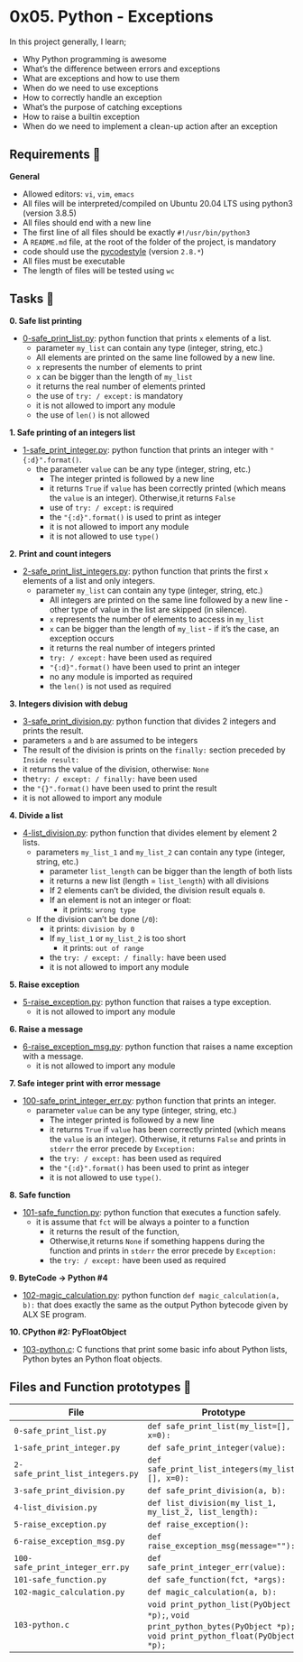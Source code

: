 # 0x05. Python - Exceptions

In this project generally, I learn;
- Why Python programming is awesome
- What’s the difference between errors and exceptions
- What are exceptions and how to use them
- When do we need to use exceptions
- How to correctly handle an exception
- What’s the purpose of catching exceptions
- How to raise a builtin exception
- When do we need to implement a clean-up action after an exception

## Requirements :pushpin:

**General**
- Allowed editors: `vi`, `vim`, `emacs`
- All files will be interpreted/compiled on Ubuntu 20.04 LTS using python3 (version 3.8.5)
- All files should end with a new line
- The first line of all files should be exactly `#!/usr/bin/python3`
- A `README.md` file, at the root of the folder of the project, is mandatory
- code should use the [pycodestyle](https://alx-intranet.hbtn.io/rltoken/tgYt-0zVy1T4sDlE9ohxnA) (version `2.8.*`)
- All files must be executable
- The length of files will be tested using `wc`
## Tasks :page_with_curl:

**0. Safe list printing**
- [0-safe_print_list.py](./0-safe_print_list.py): python function that prints `x` elements of a list.
	- parameter  `my_list` can contain any type (integer, string, etc.)
	- All elements are printed on the same line followed by a new line.
	- `x` represents the number of elements to print
	- `x` can be bigger than the length of `my_list`
	- it returns the real number of elements printed
	- the use of `try: / except:` is mandatory
	- it is not allowed to import any module
	- the use of `len()` is not allowed

**1. Safe printing of an integers list**
* [1-safe_print_integer.py](./1-safe_print_integer.py): python function that prints an integer with `"{:d}".format()`.
  * the parameter `value` can be any type (integer, string, etc.)
	* The integer printed is followed by a new line
	* it returns `True` if `value` has been correctly printed (which means the `value` is an integer). Otherwise,it returns `False`
	* use of `try: / except:` is required
	* the `"{:d}".format()` is used to print as integer
	* it is not allowed to import any module
	* it is not allowed to use `type()`

**2. Print and count integers**

* [2-safe_print_list_integers.py](./2-safe_print_list_integers.py): python function that prints the first `x` elements of a list and only integers.
  * parameter `my_list` can contain any type (integer, string, etc.)
	* All integers are printed on the same line followed by a new line - other type of value in the list are skipped (in silence).
	* `x` represents the number of elements to access in `my_list`
	* `x` can be bigger than the length of `my_list` - if it’s the case, an exception occurs
	* it returns the real number of integers printed
	* `try: / except:` have been used as required
	* `"{:d}".format()` have been used to print an integer
	* no any module is imported as required
	* the `len()` is not used as required
	
**3. Integers division with debug**

* [3-safe_print_division.py](./3-safe_print_division.py): python function that divides 2 integers and prints the result.
 * parameters `a` and `b` are assumed to be integers
 * The result of the division is prints on the `finally:` section preceded by `Inside result:`
 * it returns the value of the division, otherwise: `None`
 * the`try: / except: / finally:` have been used
 * the `"{}".format()` have been used to print the result
 * it is not allowed to import any module

**4. Divide a list**

* [4-list_division.py](./4-list_division.py): python function that divides element by element 2 lists.
  - parameters `my_list_1` and `my_list_2` can contain any type (integer, string, etc.)
	- parameter `list_length` can be bigger than the length of both lists
	- it returns a new list (length = `list_length`) with all divisions
	- If 2 elements can’t be divided, the division result equals `0`.
	- If an element is not an integer or float:
	  - it prints: `wrong type`
  - If the division can’t be done (`/0`):
	  - it prints: `division by 0`
	- If `my_list_1` or `my_list_2` is too short
	  - it prints: `out of range`
	- the `try: / except: / finally:` have been used
	- it is not allowed to import any module

**5. Raise exception**

* [5-raise_exception.py](./5-raise_exception.py): python function that raises a type exception.
  - it is not allowed to import any module

**6. Raise a message**

* [6-raise_exception_msg.py](./6-raise_exception_msg.py): python function that raises a name exception with a message.
  - it is not allowed to import any module

**7. Safe integer print with error message**

* [100-safe_print_integer_err.py](./100-safe_print_integer_err.py): python function that prints an integer.
  - parameter `value` can be any type (integer, string, etc.)
	- The integer printed is followed by a new line
	- it returns `True` if `value` has been correctly printed (which means the `value` is an integer). Otherwise, it returns `False` and prints in `stderr` the error precede by `Exception:`
	- the `try: / except:` has been used as required
	- the `"{:d}".format()` has been used to print as integer
	- it is not allowed to use `type()`.

**8. Safe function**
* [101-safe_function.py](./101-safe_function.py): python function that executes a function safely.
  - it is assume that `fct` will be always a pointer to a function
	- it returns the result of the function,
	- Otherwise,it returns `None` if something happens during the function and prints in `stderr` the error precede by `Exception:`
	- the `try: / except:` have been used as required

**9. ByteCode -> Python #4**

* [102-magic_calculation.py](./102-magic_calculation.py): python function `def magic_calculation(a, b):` that does exactly the same as the output Python bytecode given by ALX SE program.

**10. CPython #2: PyFloatObject**

* [103-python.c](./103-python.c):  C functions that print some basic info about Python lists, Python bytes an Python float objects.

## Files and Function prototypes :file_folder:

|File|Prototype|
|----|---------|
|`0-safe_print_list.py`|`def safe_print_list(my_list=[], x=0):`|
|`1-safe_print_integer.py`|`def safe_print_integer(value):`|
|`2-safe_print_list_integers.py`|`def safe_print_list_integers(my_list=[], x=0):`|
|`3-safe_print_division.py`|`def safe_print_division(a, b):`|
|`4-list_division.py`|`def list_division(my_list_1, my_list_2, list_length):`|
|`5-raise_exception.py`|`def raise_exception():`|
|`6-raise_exception_msg.py`|`def raise_exception_msg(message=""):`|
|`100-safe_print_integer_err.py`|`def safe_print_integer_err(value):`|
|`101-safe_function.py`|`def safe_function(fct, *args):`|
|`102-magic_calculation.py`|`def magic_calculation(a, b):`|
|`103-python.c`|`void print_python_list(PyObject *p);`, `void print_python_bytes(PyObject *p);`, `void print_python_float(PyObject *p);`|

